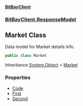 #### [BitBayClient](./index.md 'index')
### [BitBayClient.ResponseModel](./BitBayClient-ResponseModel.md 'BitBayClient.ResponseModel')
## Market Class
Data model for Market details info.  
```csharp
public class Market
```
Inheritance [System.Object](https://docs.microsoft.com/en-us/dotnet/api/System.Object 'System.Object') &gt; [Market](./BitBayClient-ResponseModel-Market.md 'BitBayClient.ResponseModel.Market')  
### Properties
- [Code](./BitBayClient-ResponseModel-Market-Code.md 'BitBayClient.ResponseModel.Market.Code')
- [First](./BitBayClient-ResponseModel-Market-First.md 'BitBayClient.ResponseModel.Market.First')
- [Second](./BitBayClient-ResponseModel-Market-Second.md 'BitBayClient.ResponseModel.Market.Second')
